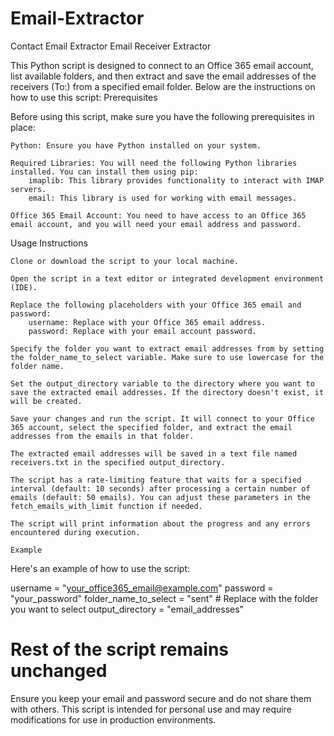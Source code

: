 # Email-Extractor
Contact Email Extractor 
Email Receiver Extractor

This Python script is designed to connect to an Office 365 email account, list available folders, and then extract and save the email addresses of the receivers (To:) from a specified email folder. Below are the instructions on how to use this script:
Prerequisites

Before using this script, make sure you have the following prerequisites in place:

    Python: Ensure you have Python installed on your system.

    Required Libraries: You will need the following Python libraries installed. You can install them using pip:
        imaplib: This library provides functionality to interact with IMAP servers.
        email: This library is used for working with email messages.

    Office 365 Email Account: You need to have access to an Office 365 email account, and you will need your email address and password.

Usage Instructions

    Clone or download the script to your local machine.

    Open the script in a text editor or integrated development environment (IDE).

    Replace the following placeholders with your Office 365 email and password:
        username: Replace with your Office 365 email address.
        password: Replace with your email account password.

    Specify the folder you want to extract email addresses from by setting the folder_name_to_select variable. Make sure to use lowercase for the folder name.

    Set the output_directory variable to the directory where you want to save the extracted email addresses. If the directory doesn't exist, it will be created.

    Save your changes and run the script. It will connect to your Office 365 account, select the specified folder, and extract the email addresses from the emails in that folder.

    The extracted email addresses will be saved in a text file named receivers.txt in the specified output_directory.

    The script has a rate-limiting feature that waits for a specified interval (default: 10 seconds) after processing a certain number of emails (default: 50 emails). You can adjust these parameters in the fetch_emails_with_limit function if needed.

    The script will print information about the progress and any errors encountered during execution.

    Example

Here's an example of how to use the script:

username = "your_office365_email@example.com"
password = "your_password"
folder_name_to_select = "sent"  # Replace with the folder you want to select
output_directory = "email_addresses"

# Rest of the script remains unchanged




Ensure you keep your email and password secure and do not share them with others. This script is intended for personal use and may require modifications for use in production environments.
